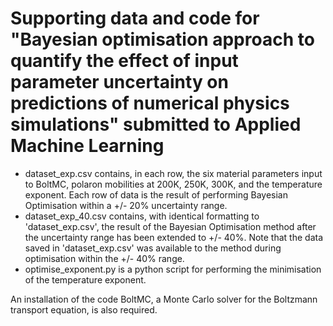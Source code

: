 # Supporting data and code for "Bayesian optimisation approach to quantify the effect of input parameter uncertainty on predictions of numerical physics simulations" submitted to Applied Machine Learning

- dataset_exp.csv contains, in each row, the six material parameters input to BoltMC, polaron mobilities at 200K, 250K, 300K, and the temperature exponent.
  Each row of data is the result of performing Bayesian Optimisation within a +/- 20% uncertainty range.
- dataset_exp_40.csv contains, with identical formatting to 'dataset_exp.csv', the result of the Bayesian Optimisation method after the uncertainty range has been extended to +/- 40%.
  Note that the data saved in 'dataset_exp.csv' was available to the method during optimisation within the +/- 40% range.
- optimise_exponent.py is a python script for performing the minimisation of the temperature exponent.

An installation of the code BoltMC, a Monte Carlo solver for the Boltzmann transport equation, is also required.
